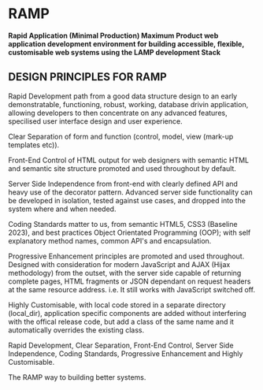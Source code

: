 RAMP
====

**Rapid Application (Minimal Production) Maximum Product
web application development environment for building
accessible, flexible, customisable web systems using the
LAMP development Stack**


DESIGN PRINCIPLES FOR RAMP
---------------------------------------------------------

Rapid Development path from a good data structure design
to an early demonstratable, functioning, robust, working,
database drivin application, allowing developers to
then concentrate on any advanced features, specilised
user interface design and user experience.

Clear Separation of form and function (control, model,
view (mark-up templates etc)).

Front-End Control of HTML output for web designers with
semantic HTML and semantic site structure promoted and
used throughout by default.

Server Side Independence from front-end with clearly
defined API and heavy use of the decorator pattern.
Advanced server side functionality can be developed in
isolation, tested against use cases, and dropped into the
system where and when needed.

Coding Standards matter to us, from semantic HTML5, CSS3
(Baseline 2023), and best practices Object Orientated
Programming (OOP); with self explanatory method names,
common API's and encapsulation.

Progressive Enhancement principles are promoted and used
throughout. Designed with consideration for modern
JavaScript and AJAX (Hijax methodology) from the outset,
with the server side capable of returning complete pages,
HTML fragments or JSON dependant on request headers at the
same resource address.
i.e. It still works with JavaScript switched off.

Highly Customisable, with local code stored in a separate
directory (local_dir), application specific components
are added without interfering with the offical release
code, but add a class of the same name and it
automatically overrides the existing class.

Rapid Development, Clear Separation, Front-End Control,
Server Side Independence, Coding Standards, Progressive
Enhancement and Highly Customisable.

The RAMP way to building better systems.

